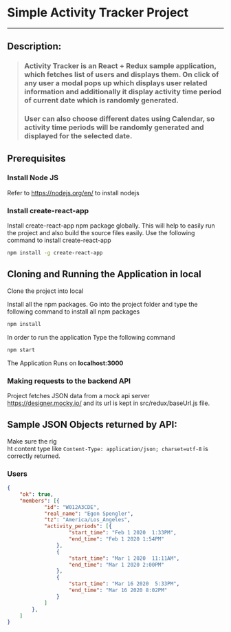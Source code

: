 # Simple Activity Tracker Project

***

## Description:

> ### Activity Tracker is an React + Redux sample application, which fetches list of users and displays them. On click of any user a modal pops up which displays user related information and additionally it display activity time period of current date which is randomly generated. 
> ### User can also choose different dates using Calendar, so activity time periods will be randomly generated and displayed for the selected date.

## Prerequisites

### Install Node JS
Refer to https://nodejs.org/en/ to install nodejs

### Install create-react-app
Install create-react-app npm package globally. This will help to easily run the project and also build the source files easily. Use the following command to install create-react-app

```bash
npm install -g create-react-app
```

## Cloning and Running the Application in local

Clone the project into local

Install all the npm packages. Go into the project folder and type the following command to install all npm packages

```bash
npm install
```

In order to run the application Type the following command

```bash
npm start
```

The Application Runs on **localhost:3000**

### Making requests to the backend API
Project fetches JSON data from a mock api server https://designer.mocky.io/ and its url is kept in src/redux/baseUrl.js file. 

## Sample JSON Objects returned by API:

Make sure the rig   
ht content type like `Content-Type: application/json; charset=utf-8` is correctly returned.

### Users 

```JSON
{
	"ok": true,
	"members": [{
			"id": "W012A3CDE",
			"real_name": "Egon Spengler",
			"tz": "America/Los_Angeles",
			"activity_periods": [{
					"start_time": "Feb 1 2020  1:33PM",
					"end_time": "Feb 1 2020 1:54PM"
				},
				{
					"start_time": "Mar 1 2020  11:11AM",
					"end_time": "Mar 1 2020 2:00PM"
				},
				{
					"start_time": "Mar 16 2020  5:33PM",
					"end_time": "Mar 16 2020 8:02PM"
				}
			]
		},
	]
}
```
